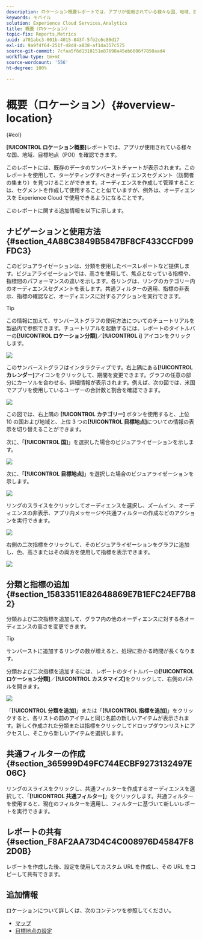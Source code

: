 ```yaml
---
description: ロケーション概要レポートでは、アプリが使用されている様々な国、地域、目標地点を確認できます。
keywords: モバイル
solution: Experience Cloud Services,Analytics
title: 概要（ロケーション）
topic-fix: Reports,Metrics
uuid: a701abc3-001b-4015-843f-5fb2c6c80d17
exl-id: 9a9f4f64-251f-48d4-a838-af14a357c575
source-git-commit: 7cfaa5f6d1318151e87698a45eb6006f7850aad4
workflow-type: tm+mt
source-wordcount: '556'
ht-degree: 100%

---
```


# 概要（ロケーション）{#overview-location}

{#eol}

**[!UICONTROL ロケーション概要]**&#x200B;レポートでは、アプリが使用されている様々な国、地域、目標地点（POI）を確認できます。

このレポートには、既存のデータのサンバーストチャートが表示されます。このレポートを使用して、ターゲティングすべきオーディエンスセグメント（訪問者の集まり）を見つけることができます。オーディエンスを作成して管理することは、セグメントを作成して使用することと似ていますが、例外は、オーディエンスを Experience Cloud で使用できるようになることです。

このレポートに関する追加情報を以下に示します。

## ナビゲーションと使用方法 {#section_4A88C3849B5847BF8CF433CCFD99FDC3}

このビジュアライゼーションは、分類を使用したベースレポートなど提供します。ビジュアライゼーションでは、高さを使用して、焦点となっている指標や、指標間のパフォーマンスの違いを示します。各リングは、リングのカテゴリー内のオーディエンスセグメントを表します。共通フィルターの適用、指標の非表示、指標の確認など、オーディエンスに対するアクションを実行できます。

>[!TIP]
>
>この情報に加えて、サンバーストグラフの使用方法についてのチュートリアルを製品内で参照できます。チュートリアルを起動するには、レポートのタイトルバーの&#x200B;**[!UICONTROL ロケーション分類]**／**[!UICONTROL i]** アイコンをクリックします。

![](assets/location.png)

このサンバーストグラフはインタラクティブです。右上隅にある&#x200B;**[!UICONTROL カレンダー]**&#x200B;アイコンをクリックして、期間を変更できます。グラフの任意の部分にカーソルを合わせる、詳細情報が表示されます。例えば、次の図では、米国でアプリを使用しているユーザーの合計数と割合を確認できます。

![](assets/location_mouse.png)

この図では、右上隅の **[!UICONTROL カテゴリー]** ボタンを使用すると、上位 10 の国および地域と、上位 3 つの&#x200B;**[!UICONTROL 目標地点]**&#x200B;についての情報の表示を切り替えることができます。

次に、「**[!UICONTROL 国]**」を選択した場合のビジュアライゼーションを示します。

![](assets/location_countries.png)

次に、「**[!UICONTROL 目標地点]**」を選択した場合のビジュアライゼーションを示します。

![](assets/location_poi.png)

リングのスライスをクリックしてオーディエンスを選択し、ズームイン、オーディエンスの非表示、アプリ内メッセージや共通フィルターの作成などのアクションを実行できます。

![](assets/location_aud.png)

右側の二次指標をクリックして、そのビジュアライゼーションをグラフに追加し、色、高さまたはその両方を使用して指標を表示できます。

![](assets/location_secondary.png)

## 分類と指標の追加 {#section_15833511E82648869E7B1EFC24EF7B82}

分類および二次指標を追加して、グラフ内の他のオーディエンスに対する各オーディエンスの高さを変更できます。

>[!TIP]
>
>サンバーストに追加するリングの数が増えると、処理に掛かる時間が長くなります。

分類および二次指標を追加するには、レポートのタイトルバーの&#x200B;**[!UICONTROL ロケーション分類]**／**[!UICONTROL カスタマイズ]**&#x200B;をクリックして、右側のパネルを開きます。

![](assets/location_rail.png)

「**[!UICONTROL 分類を追加]**」または「**[!UICONTROL 指標を追加]**」をクリックすると、各リストの前のアイテムと同じ名前の新しいアイテムが表示されます。新しく作成された分類または指標をクリックしてドロップダウンリストにアクセスし、そこから新しいアイテムを選択します。

## 共通フィルターの作成 {#section_365999D49FC744ECBF9273132497E06C}

リングのスライスをクリックし、共通フィルターを作成するオーディエンスを選択して、「**[!UICONTROL 共通フィルター]**」をクリックします。共通フィルターを使用すると、現在のフィルターを適用し、フィルターに基づいて新しいレポートを実行できます。

## レポートの共有 {#section_F8AF2AA73D4C4C008976D45847F82D0B}

レポートを作成した後、設定を使用してカスタム URL を作成し、その URL をコピーして共有できます。

## 追加情報

ロケーションについて詳しくは、次のコンテンツを参照してください。

* [マップ](/help/using/location/c-map-points.md)
* [目標地点の設定](/help/using/location/t-manage-points.md)
